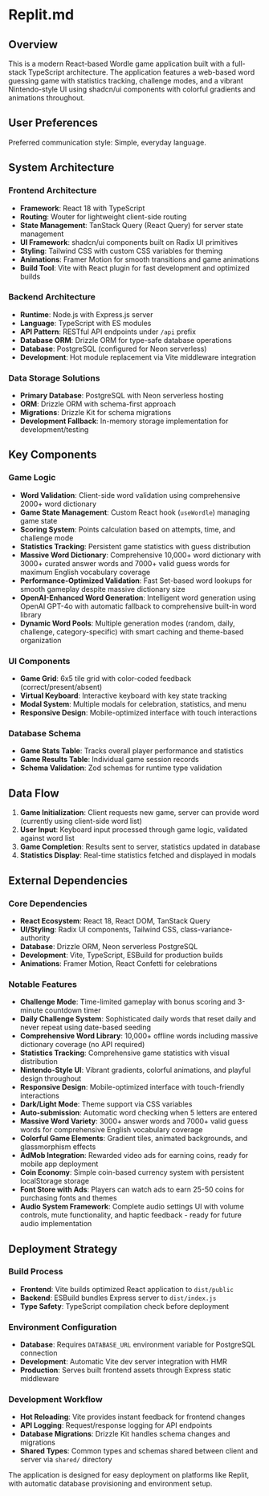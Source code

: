 # Replit.md

## Overview

This is a modern React-based Wordle game application built with a full-stack TypeScript architecture. The application features a web-based word guessing game with statistics tracking, challenge modes, and a vibrant Nintendo-style UI using shadcn/ui components with colorful gradients and animations throughout.

## User Preferences

Preferred communication style: Simple, everyday language.

## System Architecture

### Frontend Architecture
- **Framework**: React 18 with TypeScript
- **Routing**: Wouter for lightweight client-side routing
- **State Management**: TanStack Query (React Query) for server state management
- **UI Framework**: shadcn/ui components built on Radix UI primitives
- **Styling**: Tailwind CSS with custom CSS variables for theming
- **Animations**: Framer Motion for smooth transitions and game animations
- **Build Tool**: Vite with React plugin for fast development and optimized builds

### Backend Architecture
- **Runtime**: Node.js with Express.js server
- **Language**: TypeScript with ES modules
- **API Pattern**: RESTful API endpoints under `/api` prefix
- **Database ORM**: Drizzle ORM for type-safe database operations
- **Database**: PostgreSQL (configured for Neon serverless)
- **Development**: Hot module replacement via Vite middleware integration

### Data Storage Solutions
- **Primary Database**: PostgreSQL with Neon serverless hosting
- **ORM**: Drizzle ORM with schema-first approach
- **Migrations**: Drizzle Kit for schema migrations
- **Development Fallback**: In-memory storage implementation for development/testing

## Key Components

### Game Logic
- **Word Validation**: Client-side word validation using comprehensive 2000+ word dictionary
- **Game State Management**: Custom React hook (`useWordle`) managing game state
- **Scoring System**: Points calculation based on attempts, time, and challenge mode
- **Statistics Tracking**: Persistent game statistics with guess distribution
- **Massive Word Dictionary**: Comprehensive 10,000+ word dictionary with 3000+ curated answer words and 7000+ valid guess words for maximum English vocabulary coverage
- **Performance-Optimized Validation**: Fast Set-based word lookups for smooth gameplay despite massive dictionary size
- **OpenAI-Enhanced Word Generation**: Intelligent word generation using OpenAI GPT-4o with automatic fallback to comprehensive built-in word library
- **Dynamic Word Pools**: Multiple generation modes (random, daily, challenge, category-specific) with smart caching and theme-based organization

### UI Components
- **Game Grid**: 6x5 tile grid with color-coded feedback (correct/present/absent)
- **Virtual Keyboard**: Interactive keyboard with key state tracking
- **Modal System**: Multiple modals for celebration, statistics, and menu
- **Responsive Design**: Mobile-optimized interface with touch interactions

### Database Schema
- **Game Stats Table**: Tracks overall player performance and statistics
- **Game Results Table**: Individual game session records
- **Schema Validation**: Zod schemas for runtime type validation

## Data Flow

1. **Game Initialization**: Client requests new game, server can provide word (currently using client-side word list)
2. **User Input**: Keyboard input processed through game logic, validated against word list
3. **Game Completion**: Results sent to server, statistics updated in database
4. **Statistics Display**: Real-time statistics fetched and displayed in modals

## External Dependencies

### Core Dependencies
- **React Ecosystem**: React 18, React DOM, TanStack Query
- **UI/Styling**: Radix UI components, Tailwind CSS, class-variance-authority
- **Database**: Drizzle ORM, Neon serverless PostgreSQL
- **Development**: Vite, TypeScript, ESBuild for production builds
- **Animations**: Framer Motion, React Confetti for celebrations

### Notable Features
- **Challenge Mode**: Time-limited gameplay with bonus scoring and 3-minute countdown timer
- **Daily Challenge System**: Sophisticated daily words that reset daily and never repeat using date-based seeding
- **Comprehensive Word Library**: 10,000+ offline words including massive dictionary coverage (no API required)
- **Statistics Tracking**: Comprehensive game statistics with visual distribution
- **Nintendo-Style UI**: Vibrant gradients, colorful animations, and playful design throughout
- **Responsive Design**: Mobile-optimized interface with touch-friendly interactions
- **Dark/Light Mode**: Theme support via CSS variables
- **Auto-submission**: Automatic word checking when 5 letters are entered
- **Massive Word Variety**: 3000+ answer words and 7000+ valid guess words for comprehensive English vocabulary coverage
- **Colorful Game Elements**: Gradient tiles, animated backgrounds, and glassmorphism effects
- **AdMob Integration**: Rewarded video ads for earning coins, ready for mobile app deployment
- **Coin Economy**: Simple coin-based currency system with persistent localStorage storage
- **Font Store with Ads**: Players can watch ads to earn 25-50 coins for purchasing fonts and themes
- **Audio System Framework**: Complete audio settings UI with volume controls, mute functionality, and haptic feedback - ready for future audio implementation

## Deployment Strategy

### Build Process
- **Frontend**: Vite builds optimized React application to `dist/public`
- **Backend**: ESBuild bundles Express server to `dist/index.js`
- **Type Safety**: TypeScript compilation check before deployment

### Environment Configuration
- **Database**: Requires `DATABASE_URL` environment variable for PostgreSQL connection
- **Development**: Automatic Vite dev server integration with HMR
- **Production**: Serves built frontend assets through Express static middleware

### Development Workflow
- **Hot Reloading**: Vite provides instant feedback for frontend changes
- **API Logging**: Request/response logging for API endpoints
- **Database Migrations**: Drizzle Kit handles schema changes and migrations
- **Shared Types**: Common types and schemas shared between client and server via `shared/` directory

The application is designed for easy deployment on platforms like Replit, with automatic database provisioning and environment setup.